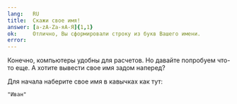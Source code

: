 ```yaml
---
lang:   RU
title:  Скажи свое имя!
answer: [a-zA-Zа-яА-Я]{1,1}
ok:     Отлично, Вы сформировали строку из букв Вашего имени.
error:  
---
```


Конечно, компьютеры удобны для расчетов. Но давайте попробуем что-то еще. А хотите вывести свое имя задом наперед?

Для начала наберите свое имя в кавычках как тут:

    "Иван"
